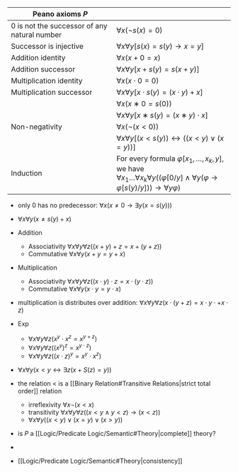 
| Peano axioms $P$                               |                                                                                                                                                                                            |
| ---------------------------------------------- | ------------------------------------------------------------------------------------------------------------------------------------------------------------------------------------------ |
| $0$ is not the successor of any natural number | $∀x(¬s(x)=0)$                                                                                                                                                                              |
| Successor is injective                         | $∀x∀y[s(x)=s(y)→x=y]$                                                                                                                                                                      |
| Addition identity                              | $∀x(x+0=x)$                                                                                                                                                                                |
| Addition successor                             | $∀x∀y[x+s(y)=s(x+y)]$                                                                                                                                                                      |
| Multiplication identity                        | $∀x(x⋅0=0)$                                                                                                                                                                                |
| Multiplication successor                       | $∀x∀y[x⋅s(y)=(x⋅y)+x]$                                                                                                                                                                     |
|                                                | $∀x(x∗0=s(0))$                                                                                                                                                                             |
|                                                | $∀x∀y[x∗s(y)=(x∗y)⋅x]$                                                                                                                                                                     |
| Non-negativity                                 | $∀x(¬(x<0))$                                                                                                                                                                               |
|                                                | $∀x∀y[(x<s(y))↔((x<y)∨(x=y))]$                                                                                                                                                             |
| Induction                                      | For every formula $\varphi[x_{1},\dots ,x_{k},y]$, we have<br>$\forall x_{1}\dots \forall x_{k}\forall y((\varphi[0/y]\land \forall y(\varphi\to \varphi[s(y) / y]))\to \forall y\varphi)$ |


- only 0 has no predecessor: $\forall x(x\neq 0\to \exists y(x=s(y)))$
- $\forall x\forall y(x\neq s(y)+x)$
- Addition
	- Associativity $\forall x \forall y \forall z((x+y)+z=x+(y+z))$
	- Commutative $\forall x\forall y(x+y=y+x)$
- Multiplication
	- Associativity $\forall x \forall y \forall z((x\cdot y)\cdot z=x\cdot (y\cdot z))$
	- Commutative $\forall x\forall y(x\cdot y=y \cdot x)$
- multiplication is distributes over addition: $\forall x \forall y \forall z(x\cdot (y+ z)=x\cdot y\cdot + x \cdot z)$
- Exp
	- $\forall x \forall y \forall z(x^y\cdot x^z=x^{y+z})$
	- $\forall x \forall y \forall z((x^y)^z=x^{y\cdot z})$
	- $\forall x \forall y \forall z((x\cdot z)^y=x^y\cdot x^z)$
- $\forall x\forall y (x<y \leftrightarrow \exists z(x+S(z)=y))$
- the relation $<$ is a [[Binary Relation#Transitive Relations|strict total order]] relation
	- irreflexivity $\forall x\lnot(x<x)$
	- transitivity $\forall x \forall y \forall z((x<y \land y<z)\to (x < z))$
	- $\forall x \forall y((x<y)\lor (x=y)\lor (x>y))$



- is $P$ a [[Logic/Predicate Logic/Semantic#Theory|complete]] theory?
- 
- [[Logic/Predicate Logic/Semantic#Theory|consistency]]
